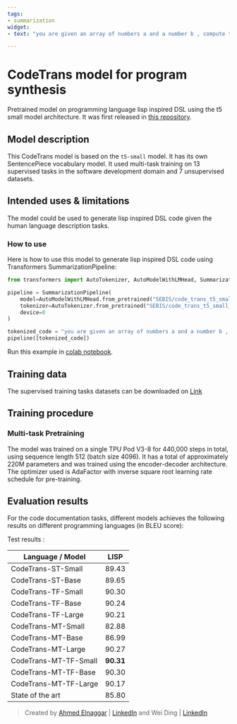 ```yaml
---
tags:
- summarization
widget:
- text: "you are given an array of numbers a and a number b , compute the difference of elements in a and b"

---
```



# CodeTrans model for program synthesis
Pretrained model on programming language lisp inspired DSL using the t5 small model architecture. It was first released in
[this repository](https://github.com/agemagician/CodeTrans). 


## Model description

This CodeTrans model is based on the `t5-small` model. It has its own SentencePiece vocabulary model. It used multi-task training on 13 supervised tasks in the software development domain and 7 unsupervised datasets.

## Intended uses & limitations

The model could be used to generate lisp inspired DSL code given the human language description tasks.

### How to use

Here is how to use this model to generate lisp inspired DSL code using Transformers SummarizationPipeline:

```python
from transformers import AutoTokenizer, AutoModelWithLMHead, SummarizationPipeline

pipeline = SummarizationPipeline(
    model=AutoModelWithLMHead.from_pretrained("SEBIS/code_trans_t5_small_program_synthese_multitask"),
    tokenizer=AutoTokenizer.from_pretrained("SEBIS/code_trans_t5_small_program_synthese_multitask", skip_special_tokens=True),
    device=0
)

tokenized_code = "you are given an array of numbers a and a number b , compute the difference of elements in a and b"
pipeline([tokenized_code])
```
Run this example in [colab notebook](https://github.com/agemagician/CodeTrans/blob/main/prediction/multitask/pre-training/program%20synthesis/small_model.ipynb).
## Training data

The supervised training tasks datasets can be downloaded on [Link](https://www.dropbox.com/sh/488bq2of10r4wvw/AACs5CGIQuwtsD7j_Ls_JAORa/finetuning_dataset?dl=0&subfolder_nav_tracking=1)


## Training procedure

### Multi-task Pretraining

The model was trained on a single TPU Pod V3-8 for 440,000 steps in total, using sequence length 512 (batch size 4096).
It has a total of approximately 220M parameters and was trained using the encoder-decoder architecture.
The optimizer used is AdaFactor with inverse square root learning rate schedule for pre-training.


## Evaluation results

For the code documentation tasks, different models achieves the following results on different programming languages (in BLEU score):

Test results :

|   Language / Model   |      LISP      |
| -------------------- | :------------: |
|   CodeTrans-ST-Small    |     89.43      |
|   CodeTrans-ST-Base     |     89.65      |
|   CodeTrans-TF-Small    |     90.30      |
|   CodeTrans-TF-Base     |     90.24      |
|   CodeTrans-TF-Large    |     90.21      |
|   CodeTrans-MT-Small    |     82.88      |
|   CodeTrans-MT-Base     |     86.99      |
|   CodeTrans-MT-Large    |     90.27      |
|   CodeTrans-MT-TF-Small |   **90.31**    |
|   CodeTrans-MT-TF-Base  |     90.30      |
|   CodeTrans-MT-TF-Large |     90.17      |
|   State of the art   |     85.80      |



> Created by [Ahmed Elnaggar](https://twitter.com/Elnaggar_AI) | [LinkedIn](https://www.linkedin.com/in/prof-ahmed-elnaggar/) and Wei Ding | [LinkedIn](https://www.linkedin.com/in/wei-ding-92561270/)

